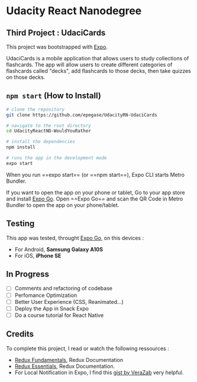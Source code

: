 # Udacity React Nanodegree

## Third Project : UdaciCards

This project was bootstrapped with [Expo](https://docs.expo.dev/).

UdaciCards is a mobile application that allows users to study collections of flashcards.
The app will allow users to create different categories of flashcards called "decks", add flashcards to those decks, then take quizzes on those decks.

## `npm start` (How to Install)

```bash
# clone the repository
git clone https://github.com/epegase/UdacityRN-UdaciCards

# navigate to the root directory
cd UdacityReactND-WouldYouRather

# install the dependencies
npm install

# runs the app in the development mode
expo start
```

When you run ==expo start== (or ==npm start==), Expo CLI starts Metro Bundler.

If you want to open the app on your phone or tablet, Go to your app store and install [Expo Go](https://expo.dev/client). Open ==Expo Go== and scan the QR Code in Metro Bundler to open the app on your phone/tablet.

## Testing

This app was tested, throught [Expo Go](https://expo.dev/client), on this devices :

- For Android, **Samsung Galaxy A10S**
- For iOS, **iPhone SE**

## In Progress

- [ ] Comments and refactoring of codebase
- [ ] Perfomance Optimization
- [ ] Better User Experience (CSS, Reanimated...)
- [ ] Deploy the App in Snack Expo
- [ ] Do a course tutorial for React Native

## Credits

To complete this project, I read or watch the following ressources :

- [Redux Fundamentals](https://redux.js.org/tutorials/fundamentals/part-1-overview), Redux Documentation
- [Redux Essentials](https://redux.js.org/tutorials/essentials/part-1-overview-concepts), Redux Documentation.
- For Local Notification in Expo, I find this [gist by VeraZab](https://gist.github.com/VeraZab/c3f13d51588bcfdf6799da65decf26fa) very helpful.
